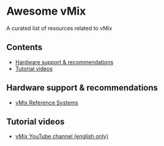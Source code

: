# Awesome vMix

A curated list of resources related to vMix

## Contents

 - [Hardware support & recommendations](#hardware-support-recommendations)
 - [Tutorial videos](#tutorial-videos)

## Hardware support & recommendations
 - [vMix Reference Systems](https://www.vmix.com/products/vmix-reference-systems.aspx)
 
## Tutorial videos
 - [vMix YouTube channel (english only)](https://www.youtube.com/user/vmixcomau)
  
